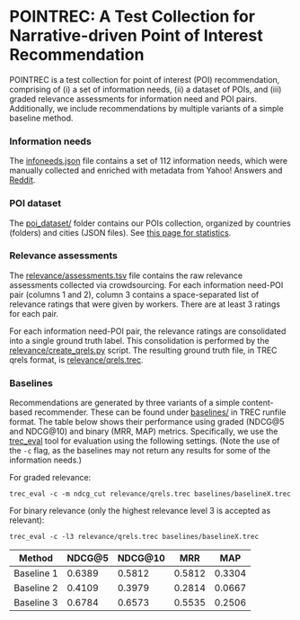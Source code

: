 # POINTREC: A Test Collection for Narrative-driven Point of Interest Recommendation

POINTREC is a test collection for point of interest (POI) recommendation, comprising of (i) a set of information needs, (ii) a dataset of POIs, and (iii) graded relevance assessments for information need and POI pairs. Additionally, we include recommendations by multiple variants of a simple baseline method.

### Information needs

The [infoneeds.json](infoneeds.json) file contains a set of 112 information needs, which were manually collected and enriched with metadata from Yahoo! Answers and [Reddit](Reddit.md).


### POI dataset

The [poi_dataset/](poi_dataset/) folder contains our POIs collection, organized by countries (folders) and cities (JSON files). See [this page for statistics](Statistics.md).


### Relevance assessments

The [relevance/assessments.tsv](relevance/assessments.tsv) file contains the raw relevance assessments collected via crowdsourcing.  For each information need-POI pair (columns 1 and 2), column 3 contains a space-separated list of relevance ratings that were given by workers.  There are at least 3 ratings for each pair.

For each information need-POI pair, the relevance ratings are consolidated into a single ground truth label.  This consolidation is performed by the [relevance/create_qrels.py](relevance/create_qrels.py) script.  The resulting ground truth file, in TREC qrels format, is [relevance/qrels.trec](relevance/qrels.trec).


### Baselines

Recommendations are generated by three variants of a simple content-based recommender.  These can be found under [baselines/](baselines/) in TREC runfile format.  The table below shows their performance using graded (NDCG@5 and NDCG@10) and binary (MRR, MAP) metrics.  Specifically, we use the [trec_eval](https://github.com/usnistgov/trec_eval) tool for evaluation using the following settings.  (Note the use of the `-c` flag, as the baselines may not return any results for some of the information needs.)

For graded relevance:

```
trec_eval -c -m ndcg_cut relevance/qrels.trec baselines/baselineX.trec
```

For binary relevance (only the highest relevance level 3 is accepted as relevant):

```
trec_eval -c -l3 relevance/qrels.trec baselines/baselineX.trec
```

| Method | NDCG@5 | NDCG@10 | MRR | MAP |
| -- | -- | -- | -- | -- |
| Baseline 1 | 0.6389 | 0.5812 | 0.5812 | 0.3304 |
| Baseline 2 | 0.4109 | 0.3979 | 0.2814 | 0.0667 |
| Baseline 3 | 0.6784 | 0.6573 | 0.5535 | 0.2506 |
